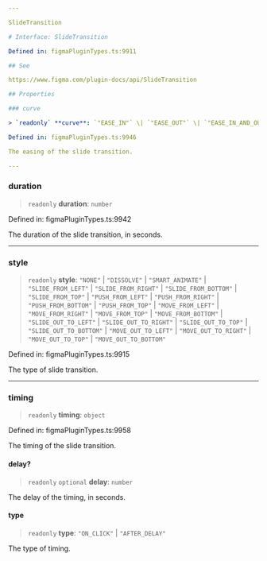 ```yaml
---

SlideTransition

# Interface: SlideTransition

Defined in: figmaPluginTypes.ts:9911

## See

https://www.figma.com/plugin-docs/api/SlideTransition

## Properties

### curve

> `readonly` **curve**: `"EASE_IN"` \| `"EASE_OUT"` \| `"EASE_IN_AND_OUT"` \| `"LINEAR"` \| `"GENTLE"` \| `"QUICK"` \| `"BOUNCY"` \| `"SLOW"`

Defined in: figmaPluginTypes.ts:9946

The easing of the slide transition.

---
```


### duration

> `readonly` **duration**: `number`

Defined in: figmaPluginTypes.ts:9942

The duration of the slide transition, in seconds.

---

### style

> `readonly` **style**: `"NONE"` \| `"DISSOLVE"` \| `"SMART_ANIMATE"` \| `"SLIDE_FROM_LEFT"` \| `"SLIDE_FROM_RIGHT"` \| `"SLIDE_FROM_BOTTOM"` \| `"SLIDE_FROM_TOP"` \| `"PUSH_FROM_LEFT"` \| `"PUSH_FROM_RIGHT"` \| `"PUSH_FROM_BOTTOM"` \| `"PUSH_FROM_TOP"` \| `"MOVE_FROM_LEFT"` \| `"MOVE_FROM_RIGHT"` \| `"MOVE_FROM_TOP"` \| `"MOVE_FROM_BOTTOM"` \| `"SLIDE_OUT_TO_LEFT"` \| `"SLIDE_OUT_TO_RIGHT"` \| `"SLIDE_OUT_TO_TOP"` \| `"SLIDE_OUT_TO_BOTTOM"` \| `"MOVE_OUT_TO_LEFT"` \| `"MOVE_OUT_TO_RIGHT"` \| `"MOVE_OUT_TO_TOP"` \| `"MOVE_OUT_TO_BOTTOM"`

Defined in: figmaPluginTypes.ts:9915

The type of slide transition.

---

### timing

> `readonly` **timing**: `object`

Defined in: figmaPluginTypes.ts:9958

The timing of the slide transition.

#### delay?

> `readonly` `optional` **delay**: `number`

The delay of the timing, in seconds.

#### type

> `readonly` **type**: `"ON_CLICK"` \| `"AFTER_DELAY"`

The type of timing.
